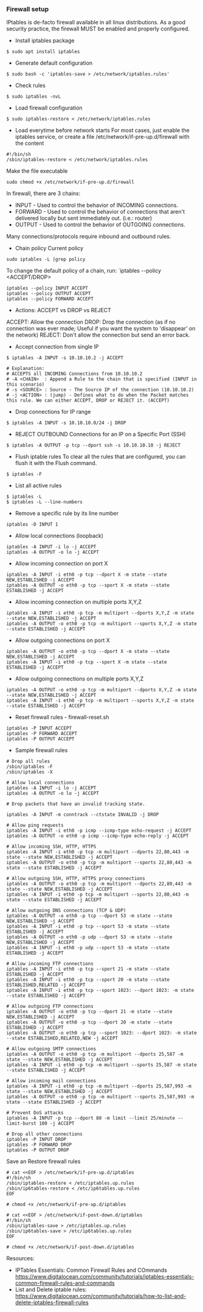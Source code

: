 ### Firewall setup
IPtables is de-facto firewall available in all linux distributions. As a good security practice, the firewall MUST be enabled and properly configured.

* Install iptables package
```
$ sudo apt install iptables
```
* Generate default configuration
```
$ sudo bash -c 'iptables-save > /etc/network/iptables.rules'
```
* Check rules
```
$ sudo iptables -nvL
```
* Load firewall configuration
```
$ sudo iptables-restore < /etc/network/iptables.rules
```
* Load everytime before network starts
For most cases, just enable the iptables service, or create a file /etc/network/if-pre-up.d/firewall with the content
```
#!/bin/sh
/sbin/iptables-restore < /etc/network/iptables.rules
```
Make the file executable
```
sudo chmod +x /etc/network/if-pre-up.d/firewall
```
In firewall, there are 3 chains:
* INPUT - Used to control the behavior of INCOMING connections.
* FORWARD - Used to control the behavior of connections that aren't delivered locally but sent immediately out. (i.e.: router)
* OUTPUT - Used to control the behavior of OUTGOING connections.

Many connections/protocols require inbound and outbound rules.
* Chain policy 
Current policy
```
sudo iptables -L |grep policy
```
To change the default policy of a chain, run: `iptables --policy <ACCEPT/DROP>
```
iptables --policy INPUT ACCEPT
iptables --policy OUTPUT ACCEPT
iptables --policy FORWARD ACCEPT
```

* Actions: ACCEPT vs DROP vs REJECT

ACCEPT: Allow the connection
DROP: Drop the connection (as if no connection was ever made; Useful if you want the system to 'disappear' on the network)
REJECT: Don't allow the connection but send an error back.

* Accept connection from single IP
```
$ iptables -A INPUT -s 10.10.10.2 -j ACCEPT

# Explanation: 
# ACCEPTS all INCOMING Connections from 10.10.10.2
# -A <CHAIN>  : Append a Rule to the chain that is specified (INPUT in this scenario)
# -s <SOURCE> : Source - The Source IP of the connection (10.10.10.2)
# -j <ACTION> : (jump) - Defines what to do when the Packet matches this rule. We can either ACCEPT, DROP or REJECT it. (ACCEPT)
```

* Drop connections for IP range
```
$ iptables -A INPUT -s 10.10.10.0/24 -j DROP
```
* REJECT OUTBOUND Connections for an IP on a Specific Port (SSH)
```
$ iptables -A OUTPUT -p tcp --dport ssh -s 10.10.10.10 -j REJECT
```
* Flush iptable rules
To clear all the rules that are configured, you can flush it with the Flush command.
```
$ iptables -F
```
* List all active rules
```
$ iptables -L
$ iptables -L --line-numbers
```
* Remove a specific rule by its line number
```
iptables -D INPUT 1
```
* Allow local connections (loopback)
```
iptables -A INPUT -i lo -j ACCEPT
iptables -A OUTPUT -o lo -j ACCEPT
```
* Allow incoming connection on port X
```
iptables -A INPUT -i eth0 -p tcp --dport X -m state --state NEW,ESTABLISHED -j ACCEPT
iptables -A OUTPUT -o eth0 -p tcp --sport X -m state --state ESTABLISHED -j ACCEPT
```

* Allow incoming connection on multiple ports X,Y,Z
```
iptables -A INPUT -i eth0 -p tcp -m multiport --dports X,Y,Z -m state --state NEW,ESTABLISHED -j ACCEPT
iptables -A OUTPUT -o eth0 -p tcp -m multiport --sports X,Y,Z -m state --state ESTABLISHED -j ACCEPT
```

* Allow outgoing connections on port X
```
iptables -A OUTPUT -o eth0 -p tcp --dport X -m state --state NEW,ESTABLISHED -j ACCEPT
iptables -A INPUT -i eth0 -p tcp --sport X -m state --state ESTABLISHED -j ACCEPT
```

* Allow outgoing connections on multiple ports X,Y,Z
```
iptables -A OUTPUT -o eth0 -p tcp -m multiport --dports X,Y,Z -m state --state NEW,ESTABLISHED -j ACCEPT
iptables -A INPUT -i eth0 -p tcp -m multiport --sports X,Y,Z -m state --state ESTABLISHED -j ACCEPT
```
* Reset firewall rules - firewall-reset.sh
```
iptables -P INPUT ACCEPT
iptables -P FORWARD ACCEPT
iptables -P OUTPUT ACCEPT
```
* Sample firewall rules
```
# Drop all rules
/sbin/iptables -F
/sbin/iptables -X

# Allow local connections
iptables -A INPUT -i lo -j ACCEPT
iptables -A OUTPUT -o lo -j ACCEPT

# Drop packets that have an invalid tracking state.

iptables -A INPUT -m conntrack --ctstate INVALID -j DROP

# Allow ping requests
iptables -A INPUT -i eth0 -p icmp --icmp-type echo-request -j ACCEPT
iptables -A OUTPUT -o eth0 -p icmp --icmp-type echo-reply -j ACCEPT

# Allow incoming SSH, HTTP, HTTPS
iptables -A INPUT -i eth0 -p tcp -m multiport --dports 22,80,443 -m state --state NEW,ESTABLISHED -j ACCEPT
iptables -A OUTPUT -o eth0 -p tcp -m multiport --sports 22,80,443 -m state --state ESTABLISHED -j ACCEPT

# Allow outgoing SSH, HTTP, HTTPS proxy connections
iptables -A OUTPUT -o eth0 -p tcp -m multiport --dports 22,80,443 -m state --state NEW,ESTABLISHED -j ACCEPT
iptables -A INPUT -i eth0 -p tcp -m multiport --sports 22,80,443 -m state --state ESTABLISHED -j ACCEPT

# Allow outgoing DNS connections (TCP & UDP)
iptables -A OUTPUT -o eth0 -p tcp --dport 53 -m state --state NEW,ESTABLISHED -j ACCEPT
iptables -A INPUT -i eth0 -p tcp --sport 53 -m state --state ESTABLISHED -j ACCEPT
iptables -A OUTPUT -o eth0 -p udp --dport 53 -m state --state NEW,ESTABLISHED -j ACCEPT
iptables -A INPUT -i eth0 -p udp --sport 53 -m state --state ESTABLISHED -j ACCEPT

# Allow incoming FTP connections
iptables -A INPUT -i eth0 -p tcp --sport 21 -m state --state ESTABLISHED -j ACCEPT
iptables -A INPUT -i eth0 -p tcp --sport 20 -m state --state ESTABLISHED,RELATED -j ACCEPT
iptables -A INPUT -i eth0 -p tcp --sport 1023: --dport 1023: -m state --state ESTABLISHED -j ACCEPT

# Allow outgoing FTP connections
iptables -A OUTPUT -o eth0 -p tcp --dport 21 -m state --state NEW,ESTABLISHED -j ACCEPT
iptables -A OUTPUT -o eth0 -p tcp --dport 20 -m state --state ESTABLISHED -j ACCEPT
iptables -A OUTPUT -o eth0 -p tcp --sport 1023: --dport 1023: -m state --state ESTABLISHED,RELATED,NEW -j ACCEPT

# Allow outgoing SMTP connections 
iptables -A OUTPUT -o eth0 -p tcp -m multiport --dports 25,587 -m state --state NEW,ESTABLISHED -j ACCEPT
iptables -A INPUT -i eth0 -p tcp -m multiport --sports 25,587 -m state --state ESTABLISHED -j ACCEPT

# Allow incoming mail connections 
iptables -A INPUT -i eth0 -p tcp -m multiport --dports 25,587,993 -m state --state NEW,ESTABLISHED -j ACCEPT
iptables -A OUTPUT -o eth0 -p tcp -m multiport --sports 25,587,993 -m state --state ESTABLISHED -j ACCEPT

# Prevent DoS attacks
iptables -A INPUT -p tcp --dport 80 -m limit --limit 25/minute --limit-burst 100 -j ACCEPT

# Drop all other connections
iptables -P INPUT DROP
iptables -P FORWARD DROP
iptables -P OUTPUT DROP
```

Save an Restore firewall rules
```
# cat <<EOF > /etc/network/if-pre-up.d/iptables
#!/bin/sh
/sbin/iptables-restore < /etc/iptables.up.rules
/sbin/ip6tables-restore < /etc/ip6tables.up.rules
EOF

# chmod +x /etc/network/if-pre-up.d/iptables

# cat <<EOF > /etc/network/if-post-down.d/iptables
#!/bin/sh
/sbin/iptables-save > /etc/iptables.up.rules
/sbin/ip6tables-save > /etc/ip6tables.up.rules
EOF

# chmod +x /etc/network/if-post-down.d/iptables
```

Resources:
* IPTables Essentials: Common Firewall Rules and COmmands https://www.digitalocean.com/community/tutorials/iptables-essentials-common-firewall-rules-and-commands
* List and Delete iptable rules: https://www.digitalocean.com/community/tutorials/how-to-list-and-delete-iptables-firewall-rules

